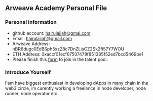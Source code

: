 ## Arweave Academy Personal File

### Personal information

- github account: hairulajjah@gmai.com
- Email: hairulajjah@gmail.com
- Arweave Address: nBR6dugc0EdBSph5xz28c7DnZLisCZ2Sk2fi57Y7WOU
- ETH Address: 0xaccf01ecf07507479f851385f52ed7bcd5469be1
- Please finish this [form](https://docs.google.com/forms/d/e/1FAIpQLSfWA5fIIcBgmRppm3jNz5vmf9Mai_QMVil-2pO4r7YKn_Zhtw/viewform?usp=sf_link) to join in the talent pool.

### Introduce Yourself
 i'am have biggest enthusiast in developing dApps in many chain in the web3 circle, im curently working a freelance in node developer, node runner, node operator etc
